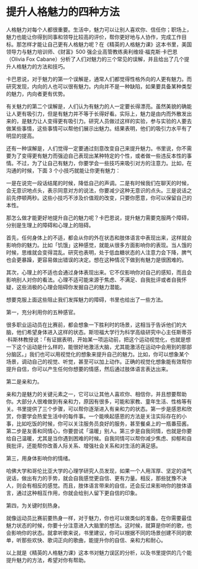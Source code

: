 # 提升人格魅力的四种方法

人格魅力对每个人都很重要。生活中，魅力可以让别人喜欢你、信任你；职场上，魅力也能让你得到同事和领导比较高的评价，帮你更好地与人协作，完成工作目标。那怎样才能让自己更有人格魅力呢？在《精英的人格魅力课》这本书里，美国领导力与魅力培训师、《财富》500 强企业高管教练奥利维娅·福克斯·卡巴恩（Olivia Fox Cabane）分析了人们对魅力的三个常见的误解，并且给出了几个提升人格魅力的方法和技巧。

卡巴恩说，对于魅力的第一个误解是，通常人们都觉得性格外向的人更有魅力。而研究发现，内向的人也可以很有魅力。内向并不是一种缺陷，如果要具备某种类型的魅力，内向者更有优势。

有关魅力的第二个误解是，人们认为有魅力的人一定要长得漂亮。虽然美貌的确能让人更有吸引力，但是有魅力并不等于长得好看。实际上，魅力是由内而外散发出来的，是魅力让人变得更有吸引力。研究人员做过这样的实验，参与实验的人要去做某些事情，这些事情可以帮他们展示出魅力。结果表明，他们的吸引力水平有了明显的提高。

还有一种误解是，人们觉得一定要通过刻意改变自己来提升魅力。书里说，你不需要为了变得更有魅力而强迫自己表现出某种特定的个性，或者做一些违反本性的事情。不过，为了让自己有魅力，你要学会一些技巧来吸引对方的注意力。比如，在沟通的时候，下面 3 个小技巧就能让你更有魅力：

一是在说完一段话结尾的时候，降低自己的声调。二是有时候我们在聊天的时候，会无意识地点头，表示同意对方的说法，你要减少这种无意识的点头。三是说话之前先停顿两秒。这些小技巧不涉及价值观的改变，只要你愿意，你可以保留自己的本性。

那怎么做才能更好地提升自己的魅力呢？卡巴恩说，提升魅力需要克服两个障碍，分别是生理上的障碍和心理上的阻碍。

首先，任何身体上的不适，都会从你的外在状态和肢体语言中表现出来，这样就会影响你的魅力。比如「饥饿」这种感觉，就能从很多方面影响你的表现。当人饿的时候，思维就会变得混乱。研究也表明，处于低血糖状态的人注意力会下降，脾气也会更暴躁，更容易做出错误的决定。想在这种情况下做到有魅力是很困难的。

其次，心理上的不适也会通过身体表现出来。它不仅影响你对自己的感知，而且会影响别人对你的看法。心理不适可能来源于焦虑、不满足、自我批评或者自我怀疑，这些消极的心理会阻碍你发掘自己的魅力潜能。

想要克服上面这些阻止我们发挥魅力的障碍，书里也给出了一些方法。

第一，充分利用你的五种感官。

很多职业运动员在比赛前，都会想象一下胜利时的场景，这相当于告诉他们的大脑，他们希望身体进入这样的状态。斯坦福大学行为科学高级研究中心主任斯蒂芬·科斯林教授说：「有证据表明，开始某一项运动前，把这个运动视觉化，也就是想一下这个运动是什么样的，能很好地激活大脑，尤其能激活在运动中会用到的那部分脑区。」我们也可以用视觉化的想象来提升自己的魅力。比如，你可以想象某个场景，调动自己的视觉、听觉，甚至可以加上动作。正确的视觉化想象能有效帮你提升自信，你可以产生任何你想要的情感，然后通过肢体语言表达出来。

第二是亲和力。

亲和力是魅力的关键元素之一，它可以让其他人喜欢你、相信你，并且想要帮助你。大部分人很难做到有亲和力，原因有很多，可能和家教、童年生活、性格等有关。书里提供了三个步骤，可以帮你逐渐进入有亲和力的状态。第一步是感恩和欣赏，你要学会热爱生活中的每件事。一个能唤起感恩的方法是关注实际存在的小事，比如吃饭的时候，你可以关注服务员良好的服务，甚至餐桌上的一瓶番茄酱。第二步是友善和同情心，你要尝试「温暖」别人。第三步是自我同情，也就是你要给自己温暖，尤其是当你遇到困难的时候。自我同情可以帮你减少焦虑、抑郁和自我批评，还能帮你改善人际关系、增强社会关系和对生活的满足感。

第三，用身体影响你的情绪。

哈佛大学和哥伦比亚大学的心理学研究人员发现，如果一个人用浑厚、坚定的语气说话，做出有力的手势，就会自我感觉更自信、更有力量。相反，那些犹豫不决人，则会有相反的感觉。而且，肢体语言带来的自信，还会反过来影响你的肢体语言，通过这种相互作用，你就会给别人留下更自信的印象。

第四，为关键时刻热身。

就像运动员比赛前要热身一样，对于魅力，你也可以做类似的准备。在你需要最佳魅力状态的时候，你要十分注意进入大脑里的想法。这时候，就算是你听的歌，也会影响你的状态。就拿听歌来说，书里建议，你可以根据不同的场景创建不同的歌单，听那些欢快、歌词正向的歌曲，能提升你的自信、亲和力和耐心。

以上就是《精英的人格魅力课》这本书对魅力误区的分析，以及书里提供的几个能提升魅力的方法，希望对你有帮助。

